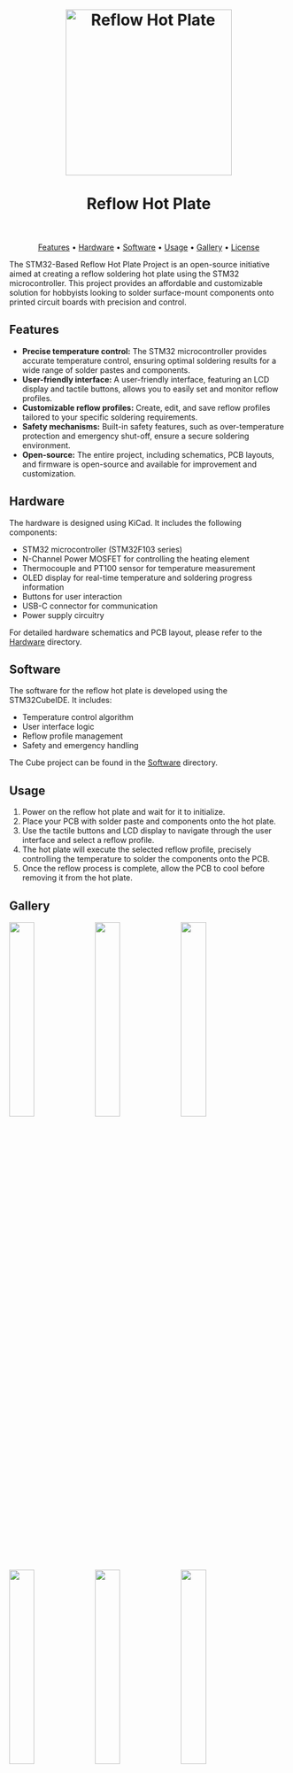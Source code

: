 <h1 align="center">
  <img src="https://github.com/ikajdan/reflow_hot_plate/assets/28950897/c3468495-384c-4000-b4db-6c9cec08a22f" alt="Reflow Hot Plate" width="300" height="auto"/>
  <br><br>
  Reflow Hot Plate
  <br><br>
</h1>

<p align="center">
  <a href="#features">Features</a> •
  <a href="#hardware">Hardware</a> •
  <a href="#software">Software</a> •
  <a href="#usage">Usage</a> •
  <a href="#gallery">Gallery</a> •
  <a href="#license">License</a>
</p>

The STM32-Based Reflow Hot Plate Project is an open-source initiative aimed at creating a reflow soldering hot plate using the STM32 microcontroller. This project provides an affordable and customizable solution for hobbyists looking to solder surface-mount components onto printed circuit boards with precision and control.

## Features

- **Precise temperature control:** The STM32 microcontroller provides accurate temperature control, ensuring optimal soldering results for a wide range of solder pastes and components.
- **User-friendly interface:** A user-friendly interface, featuring an LCD display and tactile buttons, allows you to easily set and monitor reflow profiles.
- **Customizable reflow profiles:** Create, edit, and save reflow profiles tailored to your specific soldering requirements.
- **Safety mechanisms:** Built-in safety features, such as over-temperature protection and emergency shut-off, ensure a secure soldering environment.
- **Open-source:** The entire project, including schematics, PCB layouts, and firmware is open-source and available for improvement and customization.

## Hardware

The hardware is designed using KiCad. It includes the following components:

- STM32 microcontroller (STM32F103 series)
- N-Channel Power MOSFET for controlling the heating element
- Thermocouple and PT100 sensor for temperature measurement
- OLED display for real-time temperature and soldering progress information
- Buttons for user interaction
- USB-C connector for communication
- Power supply circuitry

For detailed hardware schematics and PCB layout, please refer to the [Hardware](hardware/) directory.

## Software

The software for the reflow hot plate is developed using the STM32CubeIDE. It includes:

- Temperature control algorithm
- User interface logic
- Reflow profile management
- Safety and emergency handling

The Cube project can be found in the [Software](software/) directory.

## Usage

1. Power on the reflow hot plate and wait for it to initialize.
1. Place your PCB with solder paste and components onto the hot plate.
1. Use the tactile buttons and LCD display to navigate through the user interface and select a reflow profile.
1. The hot plate will execute the selected reflow profile, precisely controlling the temperature to solder the components onto the PCB.
1. Once the reflow process is complete, allow the PCB to cool before removing it from the hot plate.

## Gallery 

<img src="https://github.com/ikajdan/reflow_hot_plate/assets/28950897/f0e61aaf-80ff-4ed2-aad6-bbd336b23196" width="30%"></img>
<img src="https://github.com/ikajdan/reflow_hot_plate/assets/28950897/86b3246f-bf8c-475d-af1c-53e835ec0c3f" width="30%"></img>
<img src="https://github.com/ikajdan/reflow_hot_plate/assets/28950897/a9347d3d-248d-4953-bed5-8ff7e9e12626" width="30%"></img>
<img src="https://github.com/ikajdan/reflow_hot_plate/assets/28950897/901e2f82-cec4-45c8-be06-c0374f554270" width="30%"></img>
<img src="https://github.com/ikajdan/reflow_hot_plate/assets/28950897/b9648db5-6c5c-4180-8398-41f9e938b2ea" width="30%"></img>
<img src="https://github.com/ikajdan/reflow_hot_plate/assets/28950897/4947a20e-c97b-49a8-8e7f-02202b682c66" width="30%"></img> 

## License

This project is licensed under the [MIT License](LICENSE.md), which means you are free to use, modify, and distribute the project's source code and documentation for both commercial and non-commercial purposes.
